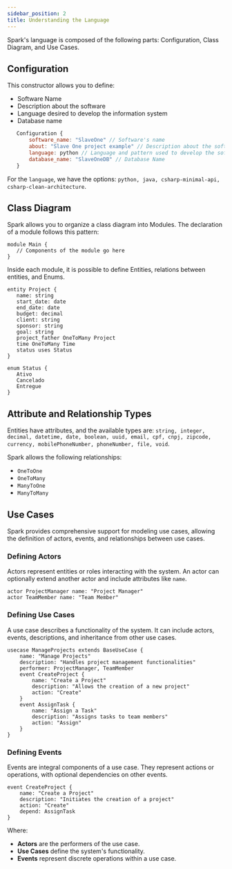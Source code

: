 ```yaml
---
sidebar_position: 2
title: Understanding the Language
---
```


Spark's language is composed of the following parts: Configuration, Class Diagram, and Use Cases.

## Configuration

This constructor allows you to define:
- Software Name
- Description about the software
- Language desired to develop the information system
- Database name

```js
   Configuration {
       software_name: "SlaveOne" // Software's name
       about: "Slave One project example" // Description about the software
       language: python // Language and pattern used to develop the software
       database_name: "SlaveOneDB" // Database Name
   }
```
For the `language`, we have the options: `python, java, csharp-minimal-api, csharp-clean-architecture`.

## Class Diagram

Spark allows you to organize a class diagram into Modules. The declaration of a module follows this pattern:

```
module Main {
   // Components of the module go here
}
```

Inside each module, it is possible to define Entities, relations between entities, and Enums.

```
entity Project {
   name: string
   start_date: date
   end_date: date
   budget: decimal
   client: string
   sponsor: string
   goal: string
   project_father OneToMany Project
   time OneToMany Time
   status uses Status
}

enum Status {
   Ativo
   Cancelado
   Entregue
}
```

## Attribute and Relationship Types

Entities have attributes, and the available types are: `string, integer, decimal, datetime, date, boolean, uuid, email, cpf, cnpj, zipcode, currency, mobilePhoneNumber, phoneNumber, file, void`.

Spark allows the following relationships:

- `OneToOne`
- `OneToMany`
- `ManyToOne`
- `ManyToMany`

## Use Cases

Spark provides comprehensive support for modeling use cases, allowing the definition of actors, events, and relationships between use cases.

### Defining Actors

Actors represent entities or roles interacting with the system. An actor can optionally extend another actor and include attributes like `name`.

```langium
actor ProjectManager name: "Project Manager"
actor TeamMember name: "Team Member"
```

### Defining Use Cases

A use case describes a functionality of the system. It can include actors, events, descriptions, and inheritance from other use cases.

```langium
usecase ManageProjects extends BaseUseCase {
    name: "Manage Projects"
    description: "Handles project management functionalities"
    performer: ProjectManager, TeamMember
    event CreateProject {
        name: "Create a Project"
        description: "Allows the creation of a new project"
        action: "Create"
    }
    event AssignTask {
        name: "Assign a Task"
        description: "Assigns tasks to team members"
        action: "Assign"
    }
}
```

### Defining Events

Events are integral components of a use case. They represent actions or operations, with optional dependencies on other events.

```langium
event CreateProject {
    name: "Create a Project"
    description: "Initiates the creation of a project"
    action: "Create"
    depend: AssignTask
}
```

Where:

- **Actors** are the performers of the use case.
- **Use Cases** define the system's functionality.
- **Events** represent discrete operations within a use case.